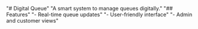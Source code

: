 "# Digital Queue" 
"A smart system to manage queues digitally." 
"## Features" 
"- Real-time queue updates" 
"- User-friendly interface" 
"- Admin and customer views" 
